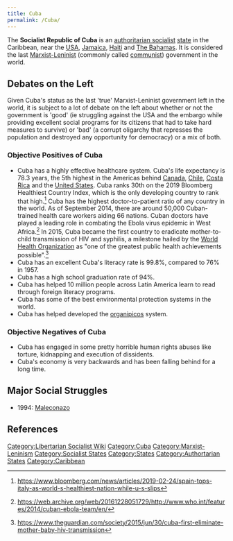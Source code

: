 ```yaml
---
title: Cuba
permalink: /Cuba/
---
```


The **Socialist Republic of Cuba** is an [authoritarian
socialist](Authoritarian_Socialism "wikilink")
[state](List_of_States "wikilink") in the Caribbean, near the
[USA](United_States_of_America "wikilink"),
[Jamaica](Jamaica "wikilink"), [Haiti](Haiti "wikilink") and [The
Bahamas](The_Bahamas "wikilink"). It is considered the last
[Marxist-Leninist](Marxist-Leninism "wikilink") (commonly called
[communist](Communism "wikilink")) government in the world.

## Debates on the Left

Given Cuba's status as the last 'true' Marxist-Leninist government left
in the world, it is subject to a lot of debate on the left about whether
or not the government is 'good' (ie struggling against the USA and the
embargo while providing excellent social programs for its citizens that
had to take hard measures to survive) or 'bad' (a corrupt oligarchy that
represses the population and destroyed any opportunity for democracy) or
a mix of both.

### Objective Positives of Cuba

- Cuba has a highly effective healthcare system. Cuba's life expectancy
  is 78.3 years, the 5th highest in the Americas behind
  [Canada](Canada "wikilink"), [Chile](Chile "wikilink"), [Costa
  Rica](Costa_Rica "wikilink") and the [United
  States](United_States_of_America "wikilink"). Cuba ranks 30th on the
  2019 Bloomberg Healthiest Country Index, which is the only developing
  country to rank that high.[^1] Cuba has the highest doctor-to-patient
  ratio of any country in the world. As of September 2014, there are
  around 50,000 Cuban-trained health care workers aiding 66 nations.
  Cuban doctors have played a leading role in combating the Ebola virus
  epidemic in West Africa.[^2] In 2015, Cuba became the first country to
  eradicate mother-to-child transmission of HIV and syphilis, a
  milestone hailed by the [World Health
  Organization](World_Health_Organization "wikilink") as "one of the
  greatest public health achievements possible".[^3]
- Cuba has an excellent Cuba's literacy rate is 99.8%, compared to 76%
  in 1957.
- Cuba has a high school graduation rate of 94%.
- Cuba has helped 10 million people across Latin America learn to read
  through foreign literacy programs.
- Cuba has some of the best environmental protection systems in the
  world.
- Cuba has helped developed the [organipicos](organipicos "wikilink")
  system.

### Objective Negatives of Cuba

- Cuba has engaged in some pretty horrible human rights abuses like
  torture, kidnapping and execution of dissidents.
- Cuba's economy is very backwards and has been falling behind for a
  long time.

## Major Social Struggles

- 1994: [Maleconazo](Maleconazo_(1994) "wikilink")

## References

<references />

[Category:Libertarian Socialist
Wiki](Category:Libertarian_Socialist_Wiki "wikilink")
[Category:Cuba](Category:Cuba "wikilink")
[Category:Marxist-Leninism](Category:Marxist-Leninism "wikilink")
[Category:Socialist States](Category:Socialist_States "wikilink")
[Category:States](Category:States "wikilink") [Category:Authortarian
States](Category:Authortarian_States "wikilink")
[Category:Caribbean](Category:Caribbean "wikilink")

[^1]: <https://www.bloomberg.com/news/articles/2019-02-24/spain-tops-italy-as-world-s-healthiest-nation-while-u-s-slips>

[^2]: <https://web.archive.org/web/20161228051729/http://www.who.int/features/2014/cuban-ebola-team/en/>

[^3]: <https://www.theguardian.com/society/2015/jun/30/cuba-first-eliminate-mother-baby-hiv-transmission>